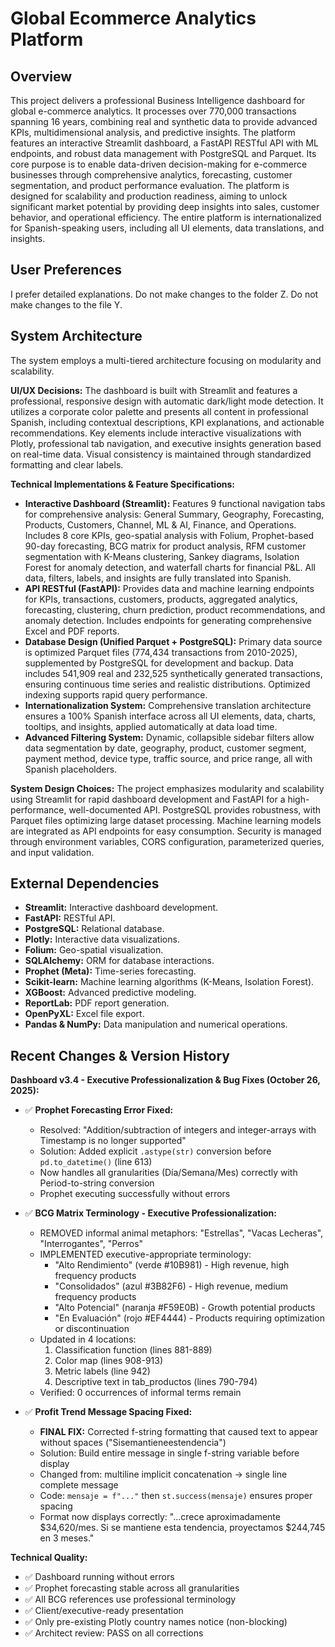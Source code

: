 # Global Ecommerce Analytics Platform

## Overview
This project delivers a professional Business Intelligence dashboard for global e-commerce analytics. It processes over 770,000 transactions spanning 16 years, combining real and synthetic data to provide advanced KPIs, multidimensional analysis, and predictive insights. The platform features an interactive Streamlit dashboard, a FastAPI RESTful API with ML endpoints, and robust data management with PostgreSQL and Parquet. Its core purpose is to enable data-driven decision-making for e-commerce businesses through comprehensive analytics, forecasting, customer segmentation, and product performance evaluation. The platform is designed for scalability and production readiness, aiming to unlock significant market potential by providing deep insights into sales, customer behavior, and operational efficiency. The entire platform is internationalized for Spanish-speaking users, including all UI elements, data translations, and insights.

## User Preferences
I prefer detailed explanations. Do not make changes to the folder Z. Do not make changes to the file Y.

## System Architecture
The system employs a multi-tiered architecture focusing on modularity and scalability.

**UI/UX Decisions:**
The dashboard is built with Streamlit and features a professional, responsive design with automatic dark/light mode detection. It utilizes a corporate color palette and presents all content in professional Spanish, including contextual descriptions, KPI explanations, and actionable recommendations. Key elements include interactive visualizations with Plotly, professional tab navigation, and executive insights generation based on real-time data. Visual consistency is maintained through standardized formatting and clear labels.

**Technical Implementations & Feature Specifications:**

*   **Interactive Dashboard (Streamlit):** Features 9 functional navigation tabs for comprehensive analysis: General Summary, Geography, Forecasting, Products, Customers, Channel, ML & AI, Finance, and Operations. Includes 8 core KPIs, geo-spatial analysis with Folium, Prophet-based 90-day forecasting, BCG matrix for product analysis, RFM customer segmentation with K-Means clustering, Sankey diagrams, Isolation Forest for anomaly detection, and waterfall charts for financial P&L. All data, filters, labels, and insights are fully translated into Spanish.
*   **API RESTful (FastAPI):** Provides data and machine learning endpoints for KPIs, transactions, customers, products, aggregated analytics, forecasting, clustering, churn prediction, product recommendations, and anomaly detection. Includes endpoints for generating comprehensive Excel and PDF reports.
*   **Database Design (Unified Parquet + PostgreSQL):** Primary data source is optimized Parquet files (774,434 transactions from 2010-2025), supplemented by PostgreSQL for development and backup. Data includes 541,909 real and 232,525 synthetically generated transactions, ensuring continuous time series and realistic distributions. Optimized indexing supports rapid query performance.
*   **Internationalization System:** Comprehensive translation architecture ensures a 100% Spanish interface across all UI elements, data, charts, tooltips, and insights, applied automatically at data load time.
*   **Advanced Filtering System:** Dynamic, collapsible sidebar filters allow data segmentation by date, geography, product, customer segment, payment method, device type, traffic source, and price range, all with Spanish placeholders.

**System Design Choices:**
The project emphasizes modularity and scalability using Streamlit for rapid dashboard development and FastAPI for a high-performance, well-documented API. PostgreSQL provides robustness, with Parquet files optimizing large dataset processing. Machine learning models are integrated as API endpoints for easy consumption. Security is managed through environment variables, CORS configuration, parameterized queries, and input validation.

## External Dependencies
*   **Streamlit:** Interactive dashboard development.
*   **FastAPI:** RESTful API.
*   **PostgreSQL:** Relational database.
*   **Plotly:** Interactive data visualizations.
*   **Folium:** Geo-spatial visualization.
*   **SQLAlchemy:** ORM for database interactions.
*   **Prophet (Meta):** Time-series forecasting.
*   **Scikit-learn:** Machine learning algorithms (K-Means, Isolation Forest).
*   **XGBoost:** Advanced predictive modeling.
*   **ReportLab:** PDF report generation.
*   **OpenPyXL:** Excel file export.
*   **Pandas & NumPy:** Data manipulation and numerical operations.

## Recent Changes & Version History

**Dashboard v3.4 - Executive Professionalization & Bug Fixes (October 26, 2025):**

- ✅ **Prophet Forecasting Error Fixed:**
  - Resolved: "Addition/subtraction of integers and integer-arrays with Timestamp is no longer supported"
  - Solution: Added explicit `.astype(str)` conversion before `pd.to_datetime()` (line 613)
  - Now handles all granularities (Día/Semana/Mes) correctly with Period-to-string conversion
  - Prophet executing successfully without errors

- ✅ **BCG Matrix Terminology - Executive Professionalization:**
  - REMOVED informal animal metaphors: "Estrellas", "Vacas Lecheras", "Interrogantes", "Perros"
  - IMPLEMENTED executive-appropriate terminology:
    * "Alto Rendimiento" (verde #10B981) - High revenue, high frequency products
    * "Consolidados" (azul #3B82F6) - High revenue, medium frequency products
    * "Alto Potencial" (naranja #F59E0B) - Growth potential products
    * "En Evaluación" (rojo #EF4444) - Products requiring optimization or discontinuation
  - Updated in 4 locations:
    1. Classification function (lines 881-889)
    2. Color map (lines 908-913)
    3. Metric labels (line 942)
    4. Descriptive text in tab_productos (lines 790-794)
  - Verified: 0 occurrences of informal terms remain

- ✅ **Profit Trend Message Spacing Fixed:**
  - **FINAL FIX:** Corrected f-string formatting that caused text to appear without spaces ("Sisemantieneestendencia")
  - Solution: Build entire message in single f-string variable before display
  - Changed from: multiline implicit concatenation → single line complete message
  - Code: `mensaje = f"..."` then `st.success(mensaje)` ensures proper spacing
  - Format now displays correctly: "...crece aproximadamente $34,620/mes. Si se mantiene esta tendencia, proyectamos $244,745 en 3 meses."

**Technical Quality:**
- ✅ Dashboard running without errors
- ✅ Prophet forecasting stable across all granularities
- ✅ All BCG references use professional terminology
- ✅ Client/executive-ready presentation
- ✅ Only pre-existing Plotly country names notice (non-blocking)
- ✅ Architect review: PASS on all corrections